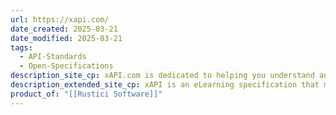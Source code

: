 ```yaml
---
url: https://xapi.com/
date_created: 2025-03-21
date_modified: 2025-03-21
tags:
  - API-Standards
  - Open-Specifications
description_site_cp: xAPI.com is dedicated to helping you understand and implement xAPI (Experience API). Whether you want to strategize how to use xAPI in your organization or add xAPI support to your eLearning solution, this website will help you move from education to experimentation, to putting it into practice.
description_extended_site_cp: xAPI is an eLearning specification that makes it possible to collect data about the wide range of experiences a person has within online and offline training activities. xAPI’s use of a shared format for both the receiving and sending of data makes the specification an ideal tool for sharing learning between multiple systems.
product_of: "[[Rustici Software]]"
---
```

